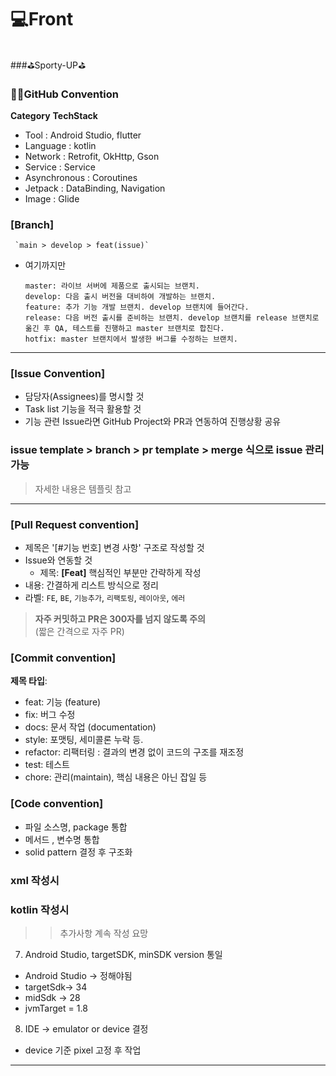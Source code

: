 # 💻Front
## <HSU-CAPSTON>
###⛳Sporty-UP⛳

### 👨‍💻GitHub Convention


**Category**  **TechStack** 
- Tool : Android Studio, flutter
- Language : kotlin
- Network : Retrofit, OkHttp, Gson 
- Service : Service 
- Asynchronous : Coroutines 
- Jetpack : DataBinding, Navigation 
- Image : Glide 

### [Branch]
     `main > develop > feat(issue)`
- 여기까지만 
     ``` 
     master: 라이브 서버에 제품으로 출시되는 브랜치.
     develop: 다음 출시 버전을 대비하여 개발하는 브랜치.
     feature: 추가 기능 개발 브랜치. develop 브랜치에 들어간다.
     release: 다음 버전 출시를 준비하는 브랜치. develop 브랜치를 release 브랜치로 옮긴 후 QA, 테스트를 진행하고 master 브랜치로 합친다.
     hotfix: master 브랜치에서 발생한 버그를 수정하는 브랜치.
     ```
---

### [Issue Convention]
   - 담당자(Assignees)를 명시할 것
   - Task list 기능을 적극 활용할 것
   - 기능 관련 Issue라면 GitHub Project와 PR과 연동하여 진행상황 공유
   ### issue template > branch > pr template > merge 식으로 issue 관리가능
  > 자세한 내용은 템플릿 참고
---


### [Pull Request convention]
   - 제목은 '[#기능 번호] 변경 사항' 구조로 작성할 것
   - Issue와 연동할 것
      - 제목: **[Feat]** 핵심적인 부분만 간략하게 작성
   - 내용: 간결하게 리스트 방식으로 정리
   - 라벨: `FE`, `BE`, `기능추가`, `리팩토링`, `레이아웃`, `에러`

   > **자주 커밋하고 PR은 300자를 넘지 않도록 주의**  
   > (짧은 간격으로 자주 PR)

### [Commit convention]
**제목 타입**: <type>

- feat: 기능 (feature)
- fix: 버그 수정
- docs: 문서 작업 (documentation)
- style: 포맷팅, 세미콜론 누락 등.
- refactor: 리팩터링 : 결과의 변경 없이 코드의 구조를 재조정
- test: 테스트
- chore: 관리(maintain), 핵심 내용은 아닌 잡일 등

### [Code convention]

- 파일 소스명, package 통합
- 메서드 , 변수명 통합
- solid pattern 결정 후 구조화

### xml 작성시
### kotlin 작성시

>> 추가사항 계속 작성 요망

7. Android Studio, targetSDK, minSDK version 통일 
- Android Studio → 정해야됨
- targetSdk→ 34
- midSdk → 28
- jvmTarget = 1.8

8. IDE -> emulator or device 결정
- device 기준 pixel 고정 후 작업
---

